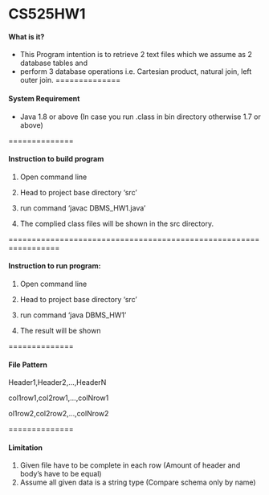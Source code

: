 # CS525HW1

#### What is it?
 * This Program intention is to retrieve 2 text files which we assume as 2 database tables and
 * perform 3 database operations i.e. Cartesian product, natural join, left outer join.
==============
#### System Requirement
- Java 1.8 or above (In case you run .class in bin directory otherwise 1.7 or above)

==============
#### Instruction to build program

1. Open command line

2. Head to project base directory ‘src’

3. run command ‘javac DBMS_HW1.java’

4. The complied class files will be shown in the src directory.

=================================================================

#### Instruction to run program:

1. Open command line

2. Head to project base directory ‘src’

3. run command ‘java DBMS_HW1’

4. The result will be shown

==============
#### File Pattern

Header1,Header2,...,HeaderN

col1row1,col2row1,...,colNrow1

ol1row2,col2row2,...,colNrow2

==============
#### Limitation
1. Given file have to be complete in each row (Amount of header and body’s have to be equal)
2. Assume all given data is a string type (Compare schema only by name)
